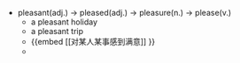 - pleasant(adj.) -> pleased(adj.) -> pleasure(n.) -> please(v.)
	- a pleasant holiday
	- a pleasant trip
	- {{embed [[对某人某事感到满意]] }}
	-